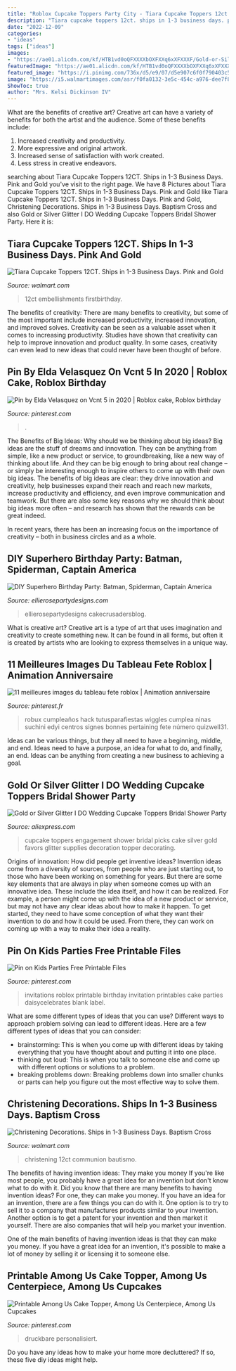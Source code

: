 ```yaml
---
title: "Roblox Cupcake Toppers Party City - Tiara Cupcake Toppers 12ct. Ships In 1-3 Business Days. Pink And Gold"
description: "Tiara cupcake toppers 12ct. ships in 1-3 business days. pink and gold"
date: "2022-12-09"
categories:
- "ideas"
tags: ["ideas"]
images:
- "https://ae01.alicdn.com/kf/HTB1vd0oQFXXXXbOXFXXq6xXFXXXF/Gold-or-Silver-Glitter-I-DO-Wedding-Cupcake-Toppers-Bridal-Shower-Party-Picks-Engagement-Party-Favors.jpg"
featuredImage: "https://ae01.alicdn.com/kf/HTB1vd0oQFXXXXbOXFXXq6xXFXXXF/Gold-or-Silver-Glitter-I-DO-Wedding-Cupcake-Toppers-Bridal-Shower-Party-Picks-Engagement-Party-Favors.jpg"
featured_image: "https://i.pinimg.com/736x/d5/e9/07/d5e907c6f0f790403c5bf70dc621ad62.jpg"
image: "https://i5.walmartimages.com/asr/f0fa0132-3e5c-454c-a976-dee7f8c3da68_1.8d42f6b336a06998ff5358839c65b460.jpeg"
ShowToc: true
author: "Mrs. Kelsi Dickinson IV"
---
```



What are the benefits of creative art?
Creative art can have a variety of benefits for both the artist and the audience. Some of these benefits include: 
1. Increased creativity and productivity.
2. More expressive and original artwork.
3. Increased sense of satisfaction with work created. 
4. Less stress in creative endeavors.

	

		
searching about Tiara Cupcake Toppers 12CT. Ships in 1-3 Business Days. Pink and Gold you've visit to the right page. We have 8 Pictures about Tiara Cupcake Toppers 12CT. Ships in 1-3 Business Days. Pink and Gold like Tiara Cupcake Toppers 12CT. Ships in 1-3 Business Days. Pink and Gold, Christening Decorations. Ships in 1-3 Business Days. Baptism Cross and also Gold or Silver Glitter I DO Wedding Cupcake Toppers Bridal Shower Party. Here it is:
		
    
## Tiara Cupcake Toppers 12CT. Ships In 1-3 Business Days. Pink And Gold

<img loading=lazy src="https://i5.walmartimages.com/asr/f0fa0132-3e5c-454c-a976-dee7f8c3da68_1.8d42f6b336a06998ff5358839c65b460.jpeg" onerror="this.onerror=null;this.src='https://tse2.mm.bing.net/th?id=OIP.yUK32pBUhXFWSU2t-Z3WlQHaHa&amp;pid=15.1';" alt="Tiara Cupcake Toppers 12CT. Ships in 1-3 Business Days. Pink and Gold">

_Source: walmart.com_

>12ct embellishments firstbirthday. 

	

The benefits of creativity: There are many benefits to creativity, but some of the most important include increased productivity, increased innovation, and improved solves.
Creativity can be seen as a valuable asset when it comes to increasing productivity. Studies have shown that creativity can help to improve innovation and product quality. In some cases, creativity can even lead to new ideas that could never have been thought of before.

    
## Pin By Elda Velasquez On Vcnt 5 In 2020 | Roblox Cake, Roblox Birthday

<img loading=lazy src="https://i.pinimg.com/736x/c3/7c/a4/c37ca4bce13e557fed207aa914fef50b.jpg" onerror="this.onerror=null;this.src='https://tse2.mm.bing.net/th?id=OIP._9eyNMiyvBV0cm1sUszhpgHaJ3&amp;pid=15.1';" alt="Pin by Elda Velasquez on Vcnt 5 in 2020 | Roblox cake, Roblox birthday">

_Source: pinterest.com_

>. 

	

The Benefits of Big Ideas: Why should we be thinking about big ideas?
Big ideas are the stuff of dreams and innovation. They can be anything from simple, like a new product or service, to groundbreaking, like a new way of thinking about life. And they can be big enough to bring about real change – or simply be interesting enough to inspire others to come up with their own big ideas.
The benefits of big ideas are clear: they drive innovation and creativity, help businesses expand their reach and reach new markets, increase productivity and efficiency, and even improve communication and teamwork. But there are also some key reasons why we should think about big ideas more often – and research has shown that the rewards can be great indeed.

In recent years, there has been an increasing focus on the importance of creativity – both in business circles and as a whole.

    
## DIY Superhero Birthday Party: Batman, Spiderman, Captain America

<img loading=lazy src="https://www.ellierosepartydesigns.com/wp-content/uploads/2015/09/IMG_5703-e1443400396922-768x1024.jpg" onerror="this.onerror=null;this.src='https://tse4.mm.bing.net/th?id=OIP.k4TSeEVej5e8Qk7IZq_MhgHaJ4&amp;pid=15.1';" alt="DIY Superhero Birthday Party: Batman, Spiderman, Captain America">

_Source: ellierosepartydesigns.com_

>ellierosepartydesigns cakecrusadersblog. 

	

What is creative art?
Creative art is a type of art that uses imagination and creativity to create something new. It can be found in all forms, but often it is created by artists who are looking to express themselves in a unique way.

    
## 11 Meilleures Images Du Tableau Fete Roblox | Animation Anniversaire

<img loading=lazy src="https://i.pinimg.com/474x/02/16/4d/02164df462a43e624b92e7c758720cbb.jpg" onerror="this.onerror=null;this.src='https://tse2.mm.bing.net/th?id=OIP.KAMz40rf45vIIcNIpJgLQgAAAA&amp;pid=15.1';" alt="11 meilleures images du tableau fete roblox | Animation anniversaire">

_Source: pinterest.fr_

>robux cumpleaños hack tutusparafiestas wiggles cumplea ninas suchini edyi centros signes bonnes pertaining fete número quizwell31. 

	

Ideas can be various things, but they all need to have a beginning, middle, and end. Ideas need to have a purpose, an idea for what to do, and finally, an end. Ideas can be anything from creating a new business to achieving a goal.

    
## Gold Or Silver Glitter I DO Wedding Cupcake Toppers Bridal Shower Party

<img loading=lazy src="https://ae01.alicdn.com/kf/HTB1vd0oQFXXXXbOXFXXq6xXFXXXF/Gold-or-Silver-Glitter-I-DO-Wedding-Cupcake-Toppers-Bridal-Shower-Party-Picks-Engagement-Party-Favors.jpg" onerror="this.onerror=null;this.src='https://tse1.mm.bing.net/th?id=OIP.sfKT8OWksc7aRkcbQEG3BgHaHa&amp;pid=15.1';" alt="Gold or Silver Glitter I DO Wedding Cupcake Toppers Bridal Shower Party">

_Source: aliexpress.com_

>cupcake toppers engagement shower bridal picks cake silver gold favors glitter supplies decoration topper decorating. 

	

Origins of innovation: How did people get inventive ideas?
Invention ideas come from a diversity of sources, from people who are just starting out, to those who have been working on something for years. But there are some key elements that are always in play when someone comes up with an innovative idea. These include the idea itself, and how it can be realized. For example, a person might come up with the idea of a new product or service, but may not have any clear ideas about how to make it happen. To get started, they need to have some conception of what they want their invention to do and how it could be used. From there, they can work on coming up with a way to make their idea a reality.

    
## Pin On Kids Parties Free Printable Files

<img loading=lazy src="https://i.pinimg.com/736x/9a/e9/21/9ae9218a964d222f8866b70a40c78f60.jpg" onerror="this.onerror=null;this.src='https://tse1.mm.bing.net/th?id=OIP.opKofvZWp7z2rTCnzGfDaAHaKX&amp;pid=15.1';" alt="Pin on Kids Parties Free Printable Files">

_Source: pinterest.com_

>invitations roblox printable birthday invitation printables cake parties daisycelebrates blank label. 

	

What are some different types of ideas that you can use?
Different ways to approach problem solving can lead to different ideas. Here are a few different types of ideas that you can consider: 
- brainstorming: This is when you come up with different ideas by taking everything that you have thought about and putting it into one place. 
- thinking out loud: This is when you talk to someone else and come up with different options or solutions to a problem. 
- breaking problems down: Breaking problems down into smaller chunks or parts can help you figure out the most effective way to solve them.

    
## Christening Decorations. Ships In 1-3 Business Days. Baptism Cross

<img loading=lazy src="https://i5.walmartimages.com/asr/1aed5425-eac0-4b3b-a2c5-44e080852eb2_1.4ab49349c7173d94539fded6c9edc7af.jpeg" onerror="this.onerror=null;this.src='https://tse3.mm.bing.net/th?id=OIP.cOLuVYJqMIhdazg10D8XowHaHa&amp;pid=15.1';" alt="Christening Decorations. Ships in 1-3 Business Days. Baptism Cross">

_Source: walmart.com_

>christening 12ct communion bautismo. 

	

The benefits of having invention ideas: They make you money
If you're like most people, you probably have a great idea for an invention but don't know what to do with it. Did you know that there are many benefits to having invention ideas? For one, they can make you money.
If you have an idea for an invention, there are a few things you can do with it. One option is to try to sell it to a company that manufactures products similar to your invention. Another option is to get a patent for your invention and then market it yourself. There are also companies that will help you market your invention.

One of the main benefits of having invention ideas is that they can make you money. If you have a great idea for an invention, it's possible to make a lot of money by selling it or licensing it to someone else.

    
## Printable Among Us Cake Topper, Among Us Centerpiece, Among Us Cupcakes

<img loading=lazy src="https://i.pinimg.com/736x/d5/e9/07/d5e907c6f0f790403c5bf70dc621ad62.jpg" onerror="this.onerror=null;this.src='https://tse4.mm.bing.net/th?id=OIP.lHev9cUNFRQ6iwXqJdDNKgHaKe&amp;pid=15.1';" alt="Printable Among Us Cake Topper, Among Us Centerpiece, Among Us Cupcakes">

_Source: pinterest.com_

>druckbare personalisiert. 

	

Do you have any ideas how to make your home more decluttered? If so, these five diy ideas might help.

